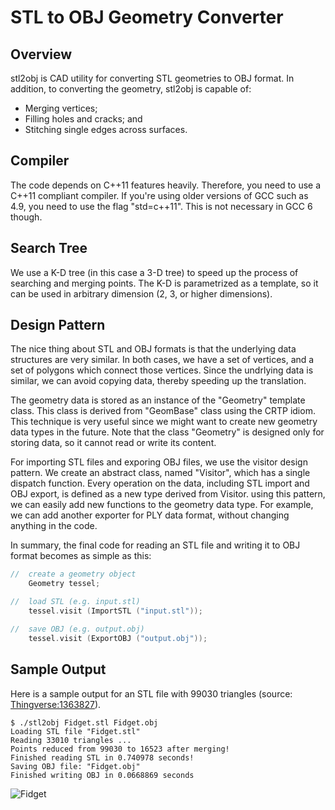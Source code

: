 # STL to OBJ Geometry Converter

## Overview
stl2obj is CAD utility for converting STL geometries to OBJ format. In addition,
to converting the geometry, stl2obj is capable of:
* Merging vertices;
* Filling holes and cracks; and
* Stitching single edges across surfaces.

## Compiler
The code depends on C++11 features heavily. Therefore, you need to use a
C++11 compliant compiler. If you're using older versions of GCC such as 4.9,
you need to use the flag "std=c++11". This is not necessary in GCC 6 though.

## Search Tree
We use a K-D tree (in this case a 3-D tree) to speed up the process of searching
and merging points. The K-D is parametrized as a template, so it can be used
in arbitrary dimension (2, 3, or higher dimensions).

## Design Pattern
The nice thing about STL and OBJ formats is that the underlying data structures
are very similar. In both cases, we have a set of vertices, and a set of
polygons which connect those vertices. Since the undrlying data is similar, we
can avoid copying data, thereby speeding up the translation.

The geometry data is stored as an instance of the "Geometry" template class. This
class is derived from "GeomBase<Geometry>" class using the CRTP idiom.
This technique is very useful since we might want to create new geometry
data types in the future. Note that the class "Geometry" is designed only for
storing data, so it cannot read or write its content.

For importing STL files and exporing OBJ files, we use the visitor design
pattern. We create an abstract class, named "Visitor", which has a single
dispatch function. Every operation on the data, including STL import and OBJ
export, is defined as a new type derived from Visitor. using this pattern, we can
easily add new functions to the geometry data type. For example, we can
add another exporter for PLY data format, without changing anything in the code.

In summary, the final code for reading an STL file and writing it to OBJ format
becomes as simple as this:

```c++
//  create a geometry object
    Geometry tessel;

//  load STL (e.g. input.stl)
    tessel.visit (ImportSTL ("input.stl"));

//  save OBJ (e.g. output.obj)
    tessel.visit (ExportOBJ ("output.obj"));
```

## Sample Output
Here is a sample output for an STL file with 99030 triangles (source:
[Thingverse:1363827](https://www.thingiverse.com/thing:1363827)).
```
$ ./stl2obj Fidget.stl Fidget.obj
Loading STL file "Fidget.stl"
Reading 33010 triangles ...
Points reduced from 99030 to 16523 after merging!
Finished reading STL in 0.740978 seconds!
Saving OBJ file: "Fidget.obj"
Finished writing OBJ in 0.0668869 seconds
```

![Fidget](https://github.com/baserinia/stl2obj/blob/master/example/Fidgit.png)

